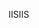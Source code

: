  <span data-ttu-id="bf205-101">IIS</span><span class="sxs-lookup"><span data-stu-id="bf205-101">IIS</span></span> 